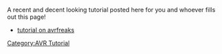 A recent and decent looking tutorial posted here for you and whoever
fills out this page!

- [tutorial on
  avrfreaks](http://www.avrfreaks.net/index.php?name=PNphpBB2&file=viewtopic&t=89843)

[Category:AVR Tutorial](Category:AVR_Tutorial "wikilink")